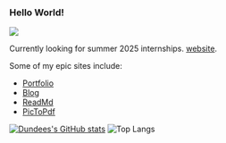 ### Hello World!
![](https://komarev.com/ghpvc/?username=dundeezhang)

Currently looking for summer 2025 internships. [website](https://dundeezhang.com).

Some of my epic sites include:
* [Portfolio](https://dundeezhang.com)
* [Blog](https://dundeezhang.com/blog)
* [ReadMd](https://readmd.dhz.app)
* [PicToPdf](https://pictopdf.dhz.app)

[![Dundees's GitHub stats](https://github-readme-stats.vercel.app/api?username=dundeezhang)](https://github.com/dundeezhang/github-readme-stats) ![Top Langs](https://github-readme-stats.vercel.app/api/top-langs/?username=dundeezhang&layout=compact)
